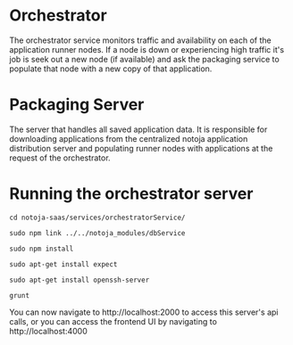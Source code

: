 # Orchestrator

The orchestrator service monitors traffic and availability on each of the application runner nodes.  If a node is down or experiencing high traffic it's job is seek out a new node (if available) and ask the packaging service to populate that node with a new copy of that application. 


# Packaging Server

The server that handles all saved application data.  It is responsible for downloading applications from the centralized notoja application distribution server and populating runner nodes with applications at the request of the orchestrator.

# Running the orchestrator server

	cd notoja-saas/services/orchestratorService/

    sudo npm link ../../notoja_modules/dbService

    sudo npm install

    sudo apt-get install expect

    sudo apt-get install openssh-server

    grunt

You can now navigate to http://localhost:2000 to access this server's api calls, or you can access the frontend UI by navigating to http://localhost:4000